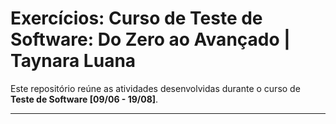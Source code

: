 # Exercícios: Curso de Teste de Software: Do Zero ao Avançado | Taynara Luana

Este repositório reúne as atividades desenvolvidas durante o curso de **Teste de Software [09/06 - 19/08]**.

---
